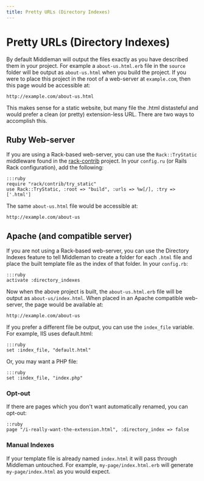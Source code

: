 ```yaml
---
title: Pretty URLs (Directory Indexes)
---
```


# Pretty URLs (Directory Indexes)

By default Middleman will output the files exactly as you have described them in your project. For example a `about-us.html.erb` file in the `source` folder will be output as `about-us.html` when you build the project. If you were to place this project in the root of a web-server at `example.com`, then this page would be accessible at:

    http://example.com/about-us.html

This makes sense for a static website, but many file the .html distasteful and would prefer a clean (or pretty) extension-less URL. There are two ways to accomplish this.

## Ruby Web-server

If you are using a Rack-based web-server, you can use the `Rack::TryStatic` middleware found in the [rack-contrib] project. In your `config.ru` (or Rails Rack configuration), add the following:

    :::ruby
    require "rack/contrib/try_static"
    use Rack::TryStatic, :root => "build", :urls => %w[/], :try => ['.html']

The same `about-us.html` file would be accessible at:

    http://example.com/about-us

## Apache (and compatible server)

If you are not using a Rack-based web-server, you can use the Directory Indexes feature to tell Middleman to create a folder for each `.html` file and place the built template file as the index of that folder. In your `config.rb`:

    :::ruby
    activate :directory_indexes

Now when the above project is built, the `about-us.html.erb` file will be output as `about-us/index.html`. When placed in an Apache compatible web-server, the page would be available at:

    http://example.com/about-us
    
If you prefer a different file be output, you can use the `index_file` variable. For example, IIS uses default.html:

    :::ruby
    set :index_file, "default.html"

Or, you may want a PHP file:

    :::ruby
    set :index_file, "index.php"

### Opt-out

If there are pages which you don't want automatically renamed, you can opt-out:

    ::ruby
    page "/i-really-want-the-extension.html", :directory_index => false

### Manual Indexes

If your template file is already named `index.html` it will pass through Middleman untouched. For example, `my-page/index.html.erb` will generate `my-page/index.html` as you would expect.

[rack-contrib]: https://github.com/rack/rack-contrib/